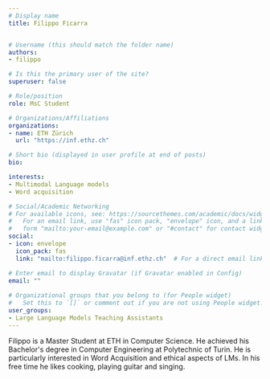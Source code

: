 ```yaml
---
# Display name
title: Filippo Ficarra


# Username (this should match the folder name)
authors:
- filippo

# Is this the primary user of the site?
superuser: false

# Role/position
role: MsC Student

# Organizations/Affiliations
organizations:
- name: ETH Zürich
  url: "https://inf.ethz.ch"

# Short bio (displayed in user profile at end of posts)
bio: 

interests:
- Multimodal Language models
- Word acquisition

# Social/Academic Networking
# For available icons, see: https://sourcethemes.com/academic/docs/widgets/#icons
#   For an email link, use "fas" icon pack, "envelope" icon, and a link in the
#   form "mailto:your-email@example.com" or "#contact" for contact widget.
social:
- icon: envelope
  icon_pack: fas
  link: "mailto:filippo.ficarra@inf.ethz.ch"  # For a direct email link, use "mailto:test@example.org".

# Enter email to display Gravatar (if Gravatar enabled in Config)
email: ""
  
# Organizational groups that you belong to (for People widget)
#   Set this to `[]` or comment out if you are not using People widget.  
user_groups:
- Large Language Models Teaching Assistants
---
```

Filippo is a Master Student at ETH in Computer Science. He achieved his Bachelor's degree in Computer Engineering at Polytechnic of Turin. He is particularly interested in Word Acquisition and ethical aspects of LMs. In his free time he likes cooking, playing guitar and singing.